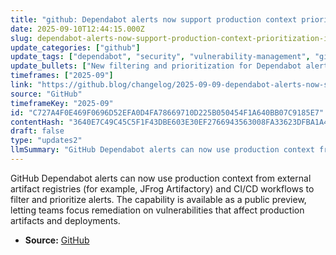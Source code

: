 ```yaml
---
title: "github: Dependabot alerts now support production context prioritization in public preview"
date: 2025-09-10T12:44:15.000Z
slug: dependabot-alerts-now-support-production-context-prioritization-in-public-preview
update_categories: ["github"]
update_tags: ["dependabot", "security", "vulnerability-management", "github", "production-priority", "artifact-registries", "jfrog-artifactory", "public-preview"]
update_bullets: ["New filtering and prioritization for Dependabot alerts using production context from external artifact registries and CI/CD pipelines.", "Supports external registries such as JFrog Artifactory and custom workflow inputs to mark production relevance.", "Helps teams surface and remediate vulnerabilities that actually impact production artifacts first, reducing noise.", "Available in public preview — organizations can opt in and evaluate the feature before general availability.", "Integrates with existing alert workflows so prioritization can be driven by real deployment/consumption data."]
timeframes: ["2025-09"]
link: "https://github.blog/changelog/2025-09-09-dependabot-alerts-now-support-production-context-prioritization-in-public-preview"
source: "GitHub"
timeframeKey: "2025-09"
id: "C727A4F0E469F0696D52EFA0D4FA78669710D225B050454F1A640BB07C9185E7"
contentHash: "3640E7C49C45C5F1F43DBE603E30EF2766943563008FA33623DFBA1A49C90691"
draft: false
type: "updates2"
llmSummary: "GitHub Dependabot alerts can now use production context from external artifact registries (for example, JFrog Artifactory) and CI/CD workflows to filter and prioritize alerts. The capability is available as a public preview, letting teams focus remediation on vulnerabilities that affect production artifacts and deployments."
---
```


GitHub Dependabot alerts can now use production context from external artifact registries (for example, JFrog Artifactory) and CI/CD workflows to filter and prioritize alerts. The capability is available as a public preview, letting teams focus remediation on vulnerabilities that affect production artifacts and deployments.

- **Source:** [GitHub](https://github.blog/changelog/2025-09-09-dependabot-alerts-now-support-production-context-prioritization-in-public-preview)
